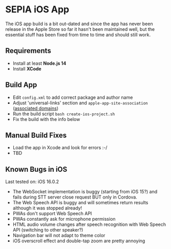 # SEPIA iOS App

The iOS app build is a bit out-dated and since the app has never been release in the Apple Store so far it hasn't been maintained well,
but the essential stuff has been fixed from time to time and should still work.

## Requirements

- Install at least **Node.js 14**
- Install **XCode**

## Build App

- Edit `config.xml` to add correct package and author name
- Adjust 'universal-links' section and `apple-app-site-association` ([associated domains](https://developer.apple.com/documentation/xcode/supporting-associated-domains))
- Run the build script `bash create-ios-project.sh`
- Fix the build with the info below

## Manual Build Fixes

- Load the app in Xcode and look for errors :-/
- TBD

## Known Bugs in iOS

Last tested on: iOS 16.0.2

- The WebSocket implementation is buggy (starting from iOS 15?) and fails during STT server close request BUT only in Cordova.
- The Web Speech API is buggy and will sometimes return results although it was stopped already!
- PWAs don't support Web Speech API
- PWAs constantly ask for microphone permission
- HTML audio volume changes after speech recognition with Web Speech API (switching to other speaker?)
- Navigation bar will not adapt to theme color
- iOS overscroll effect and double-tap zoom are pretty annoying